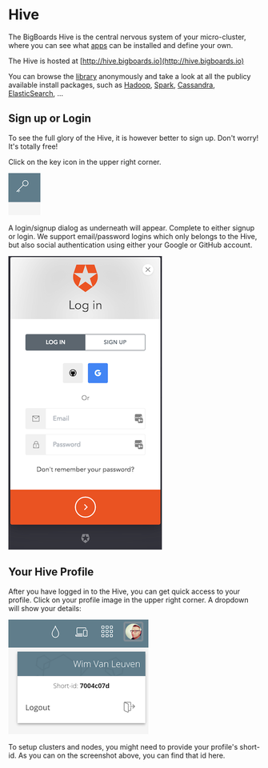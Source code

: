 # Hive
The BigBoards Hive is the central nervous system of your micro-cluster, where you can see what [apps](/apps/index.md) can be installed and define your own.

The Hive is hosted at [http://hive.bigboards.io](http://hive.bigboards.io)

You can browse the [library](http://hive.bigboards.io/#/library) anonymously and take a look at all the publicy available install packages, such as [Hadoop](http://hive.bigboards.io/#/library/stack/auth0-572353e3c78da86153049600/bb-stack-hadoop), [Spark](http://hive.bigboards.io/#/library/stack/google-oauth2-103728492012393057640/bb-stack-spark-on-hadoop), [Cassandra](http://hive.bigboards.io/#/library/stack/google-oauth2-104831076958946284701/stack-cassandra), [ElasticSearch](http://hive.bigboards.io/#/library/stack/google-oauth2-103728492012393057640/bb-stack-elasticsearch), ...

## Sign up or Login

To see the full glory of the Hive, it is however better to sign up. Don't worry! It's totally free! 

Click on the key icon in the upper right corner. 

![Login](../images/hive-login-icon.png)

A login/signup dialog as underneath will appear. Complete to either signup or login. We support email/password logins which only belongs to the Hive, but also social authentication using either your Google or GitHub account.

![Login dialog](../images/hive-login-dialog.png)

## Your Hive Profile

After you have logged in to the Hive, you can get quick access to your profile. Click on your profile image in the upper right corner. A dropdown will show your details:

![Login profile](../images/hive-login-profile.png)

To setup clusters and nodes, you might need to provide your profile's short-id. As you can on the screenshot above, you can find that id here.